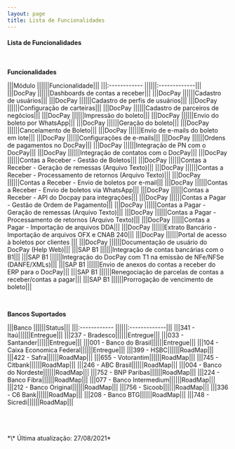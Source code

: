 ```yaml
---
layout: page
title: Lista de Funcionalidades
---
```


#### Lista de Funcionalidades

<br>

**Funcionalidades**

|||Módulo             ||||||Funcionalidade|||
|||:------------      ||||||:-------------|||
|||DocPay             ||||||Dashboards de contas a receber|||
|||DocPay             ||||||Cadastro de usuários|||
|||DocPay             ||||||Cadastro de perfis de usuários|||
|||DocPay             ||||||Configuração de carteiras|||
|||DocPay             ||||||Cadastro de parceiros de negócios|||
|||DocPay             ||||||Impressão do boleto|||
|||DocPay             ||||||Envio do boleto por WhatsApp|||
|||DocPay             ||||||Geração do boleto|||
|||DocPay             ||||||Cancelamento de Boleto|||
|||DocPay             ||||||Envio de e-mails do boleto em lote|||
|||DocPay             ||||||Configurações de e-mails|||
|||DocPay             ||||||Ordens de pagamentos no DocPay|||
|||DocPay             ||||||Integração de PN com o DocPay|||
|||DocPay             ||||||Integração de contatos com o DocPay|||
|||DocPay             ||||||Contas a Receber - Gestão de Boletos|||
|||DocPay             ||||||Contas a Receber - Geração de remessas (Arquivo Texto)|||
|||DocPay             ||||||Contas a Receber - Processamento de retornos (Arquivo Texto)|||
|||DocPay             ||||||Contas a Receber - Envio de boletos por e-mail|||
|||DocPay             ||||||Contas a Receber - Envio de boletos via WhatsApp|||
|||DocPay             ||||||Contas a Receber - API do Docpay para integrações|||
|||DocPay             ||||||Contas a Pagar - Gestão de Ordem de Pagamento|||
|||DocPay             ||||||Contas a Pagar - Geração de remessas (Arquivo Texto)|||
|||DocPay             ||||||Contas a Pagar - Processamento de retornos (Arquivo Texto)|||
|||DocPay             ||||||Contas a Pagar - Importação de arquivos DDA|||
|||DocPay             ||||||Extrato Bancário - Importação de arquivos OFX e CNAB 240|||
|||DocPay             ||||||Portal de acesso à boletos por clientes |||
|||DocPay             ||||||Documentação de usuário do DocPay (Help Web)|||
|||SAP B1             ||||||Integração de contas bancárias com o B1|||
|||SAP B1             ||||||Integração do DocPay com T1 na emissão de NFe/NFSe (DANFE/XMLs)|||
|||SAP B1             ||||||Envio de anexos do contas a receber do ERP para o DocPay|||
|||SAP B1             ||||||Renegociação de parcelas de contas a receber/contas a pagar|||
|||SAP B1             ||||||Prorrogação de vencimento de boleto|||

<br>

**Bancos Suportados**

|||Banco             ||||||Status|||
|||:------------      ||||||:-------------|||
|||341 - Itaú||||||Entregue|||
|||237 - Bradesco||||||Entregue|||
|||033 - Santander||||||Entregue|||
|||001 - Banco do Brasil||||||Entregue|||
|||104 - Caixa Economica Federal||||||Entregue|||
|||399 - HSBC||||||RoadMap|||
|||422 - Safra||||||RoadMap|||
|||655 - Votorantim||||||RoadMap|||
|||745 - Citbank||||||RoadMap|||
|||246 - ABC Brasil||||||RoadMap|||
|||004 - Banco do Nordeste||||||RoadMap|||
|||752 - BNP Paribas||||||RoadMap|||
|||224 - Banco Fibra||||||RoadMap|||
|||077 - Banco Intermedium||||||RoadMap|||
|||212 - Banco Original||||||RoadMap|||
|||756 - Sicoob||||||RoadMap|||
|||336 - C6 Bank||||||RoadMap|||
|||208 - Banco BTG||||||RoadMap|||
|||748 - Sicredi||||||RoadMap|||

<br>
<br>
<br>
*\* Última atualização: 27/08/2021*